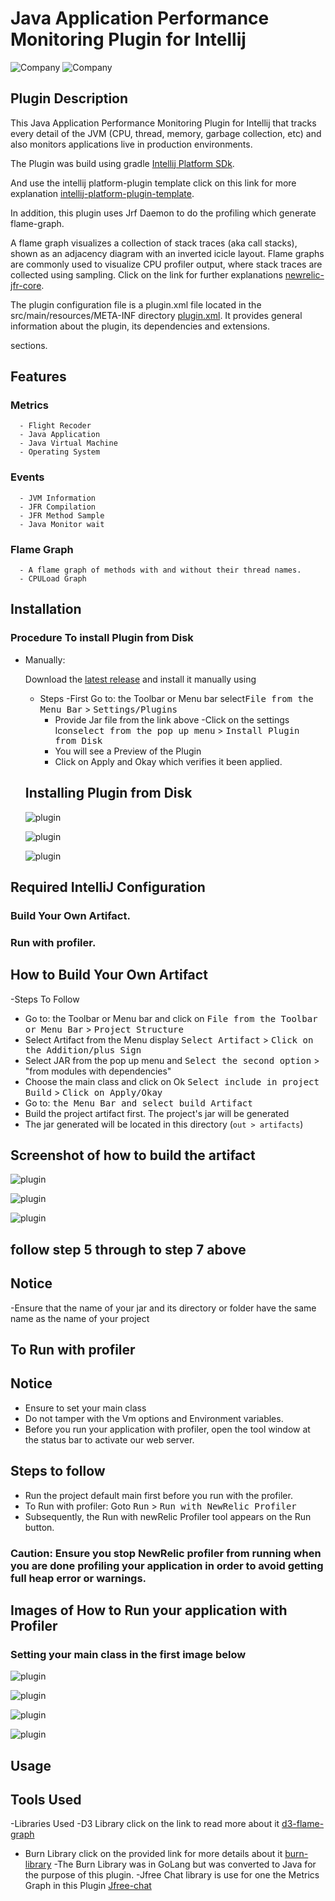 # Java Application Performance Monitoring Plugin for Intellij
![Company](https://avatars.githubusercontent.com/u/21255133?s=200&v=4)
![Company](https://avatars.githubusercontent.com/u/31739?s=200&v=4)


[comment]: <> (![Build]&#40;https://github.com/turntabl/intellij-apm-plugin/workflows/Build/badge.svg&#41;)


<!-- Plugin description -->
## Plugin Description
 This Java Application Performance Monitoring Plugin for Intellij that tracks every detail of the JVM (CPU, thread, memory, garbage collection, etc) and also monitors
applications live in production environments.

The Plugin was build using gradle [Intellij Platform SDk](https://plugins.jetbrains.com/docs/intellij/welcome.html).

And use the  intellij platform-plugin template click on this link for more explanation [intellij-platform-plugin-template](https://github.com/JetBrains/intellij-platform-plugin-template).  

 In addition, this plugin uses Jrf Daemon to do the profiling which generate flame-graph. 

A flame graph visualizes a collection of stack traces (aka call stacks), shown as an adjacency diagram with an inverted icicle layout. Flame graphs are commonly used to visualize CPU profiler output, where stack traces are collected using sampling.
Click on the link for further explanations  [newrelic-jfr-core](https://github.com/newrelic/newrelic-jfr-core).

The plugin configuration file is a plugin.xml file located in the src/main/resources/META-INF directory [plugin.xml](/src/main/resources/META-INF/plugin.xml). 
It provides general information about the plugin, its dependencies and extensions.

<!To keep everything working, do not remove 
<!-- ... --> sections.
<!-- Plugin description end -->

## Features
### Metrics
      - Flight Recoder
      - Java Application
      - Java Virtual Machine
      - Operating System
### Events
      - JVM Information
      - JFR Compilation
      - JFR Method Sample
      - Java Monitor wait
      
### Flame Graph
      - A flame graph of methods with and without their thread names.
      - CPULoad Graph



## Installation
  ### Procedure To install Plugin from Disk
[comment]: <> (  <kbd>Install Plugin</kbd>)
[comment]: <> (- Using IDE built-in plugin system:)
[comment]: <> (<kbd>File from the Toolbar or Menu Bar</kbd> > <kbd>Settings/Plugins</kbd> )

[comment]: <> (  <kbd>select from the pop up menu</kbd> > <kbd>Install Plugin from Disk</kbd>)

[comment]: <> (  <kbd>Settings/Preferences</kbd> > <kbd>Plugins</kbd> > <kbd>Marketplace</kbd> > <kbd>Search for "intellij-plugin"</kbd> >)

- Manually:

  Download the [latest release](https://github.com/turntabl/intellij-apm-plugin/releases/latest) and install it manually using
 
  - Steps
      -First Go to: the Toolbar or Menu bar select<kbd>File from the Menu Bar</kbd> > <kbd>Settings/Plugins </kbd> 
      - Provide Jar file from the link above
      -Click on the settings Icon<kbd>select from the pop up menu</kbd> > <kbd>Install Plugin from Disk</kbd> 
      - You will see a Preview of the Plugin
      - Click on Apply and Okay which verifies it been applied.
  
  ## Installing Plugin from Disk
  ![plugin](Images/plugin1.png)
  
  ![plugin](Images/plugin3.png)
  
  ![plugin](Images/plugin.png)

## Required IntelliJ Configuration
 ### Build Your Own Artifact.
 ### Run with profiler.

## How to Build Your Own Artifact

[comment]: <> (  <kbd>Building of Artifact</kbd>)
[comment]: <> (<kbd>File from the Toolbar or Menu Bar</kbd> > <kbd>Settings/Plugins</kbd> )
[comment]: <> (<kbd>Select Artifact</kbd> > <kbd>Click on the Addition/plus Sign</kbd> )
[comment]: <> (<kbd>Select the second option</kbd>)
[comment]: <> (<kbd>Select include in project Build</kbd>)
[comment]: <> (<kbd>Click on Apply/Okay</kbd>)
-Steps To Follow
  - Go to: the Toolbar or Menu bar and click on <kbd>File from the Toolbar or Menu Bar</kbd> > <kbd>Project Structure </kbd>
  - Select Artifact from the Menu display <kbd>Select Artifact</kbd> > <kbd>Click on the Addition/plus Sign</kbd> 
  - Select JAR from the pop up menu and  <kbd>Select the second option</kbd> > "from modules with dependencies"
  - Choose the main class and click on Ok <kbd>Select include in project Build</kbd> > <kbd>Click on Apply/Okay</kbd>
  - Go to: <kbd>the Menu Bar and select build Artifact</kbd>
  - Build the project artifact first. The project's jar will be generated
  - The jar generated will be located in this directory (`out > artifacts`)

 ## Screenshot of how to build the artifact
![plugin](Images/artifact1.png)

![plugin](Images/artifact2.png)

![plugin](Images/artifact3.png)
 
## follow step 5 through to step 7 above
 
## Notice
 -Ensure that the name of your jar and its directory or folder have the same name as the name of your project

## To Run with profiler

 ## Notice
  - Ensure to set your main class
   - Do not tamper with the Vm options and Environment variables.
   - Before you run your application with profiler, open the tool window at the status bar to activate our web server.

## Steps to follow
  - Run the project default main first before you run with the profiler.
  - To Run with profiler: Goto <kbd>Run</kbd> > <kbd>Run with NewRelic Profiler</kbd>
  - Subsequently, the Run with newRelic Profiler tool appears on the Run button.
  ### Caution: Ensure you stop NewRelic profiler from running when you are done profiling your application in order to avoid getting full heap error or warnings.
 
  ## Images of How to Run your application with Profiler
### Setting your main class in the first image below
![plugin](Images/result3.png)


![plugin](Images/result1.png)

![plugin](Images/result2.png)

![plugin](Images/result4.png)


  
## Usage 
  

[comment]: <> (  - Goto <kbd>Run</kbd> > <kbd>Edit Configurations</kbd>)

[comment]: <> (  - In the pop up window, click on create new application)

[comment]: <> (  - Choose a name, Run on > Local Machine)

[comment]: <> (  - For the VM Options, enter this command  `-javaagent:./lib/jfr-daemon-1.2.0-SNAPSHOT.jar -jar ./lib/testProject.jar`)
  
[comment]: <> (### Working with different types of projects  )

[comment]: <> (- Pure Java Project)

[comment]: <> (    - Build project first)

[comment]: <> (    - Run the project default main first before you run with the plugin.)

[comment]: <> (- Gradle Projects)

[comment]: <> (  - Build project first)

[comment]: <> (  - Run the project default main first before you run with the plugin.)

[comment]: <> (  - For cases where a null pointer exception is thrown, kindly run the project default main again before running with profiler.)

[comment]: <> (- Maven Projects)

[comment]: <> (  - Build project first)

[comment]: <> (  - Run the project default main first before you run with the plugin.)

[comment]: <> (  - For cases where a null pointer exception is thrown, kindly run the project default main again before running with profiler.)

## Tools Used
-Libraries Used
  -D3 Library click on the link to read more about it [d3-flame-graph](https://github.com/spiermar/d3-flame-graph)
  - Burn Library click on the provided link for more details about it [burn-library](https://github.com/spiermar/burn)
    -The Burn Library was in GoLang but was converted to Java for the purpose of this plugin.
  -Jfree Chat library is use for one the Metrics Graph in this Plugin [Jfree-chat](https://www.jfree.org/jfreechart/)

